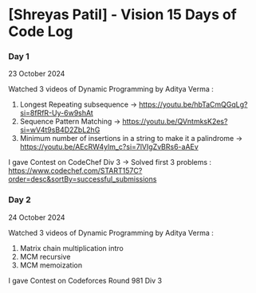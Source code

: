 # [Shreyas Patil] - Vision 15 Days of Code Log

### Day 1 
23 October 2024

Watched 3 videos of Dynamic Programming by Aditya Verma :
1. Longest Repeating subsequence -> https://youtu.be/hbTaCmQGqLg?si=8fRfR-Uy-6w9shAt
2. Sequence Pattern Matching -> https://youtu.be/QVntmksK2es?si=wV4t9sB4D2ZbL2hG
3. Minimum number of insertions in a string to make it a palindrome ->  https://youtu.be/AEcRW4ylm_c?si=7lVIgZvBRs6-aAEv

I gave Contest on CodeChef Div 3 -> Solved first 3 problems :
https://www.codechef.com/START157C?order=desc&sortBy=successful_submissions

### Day 2 
24 October 2024

Watched 3 videos of Dynamic Programming by Aditya Verma :
1. Matrix chain multiplication intro
2. MCM recursive
3. MCM memoization

I gave Contest on Codeforces Round 981 Div 3
